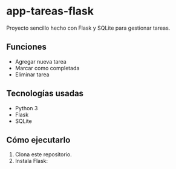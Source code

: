 # app-tareas-flask

Proyecto sencillo hecho con Flask y SQLite para gestionar tareas.

## Funciones
- Agregar nueva tarea
- Marcar como completada
- Eliminar tarea

## Tecnologías usadas
- Python 3
- Flask
- SQLite

## Cómo ejecutarlo

1. Clona este repositorio.
2. Instala Flask:
